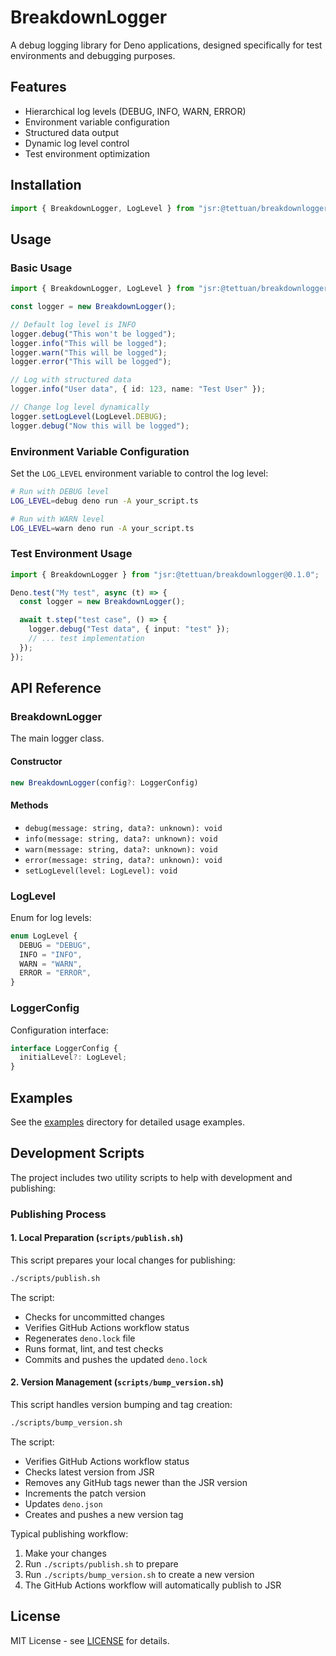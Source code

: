 # BreakdownLogger

A debug logging library for Deno applications, designed specifically for test
environments and debugging purposes.

## Features

- Hierarchical log levels (DEBUG, INFO, WARN, ERROR)
- Environment variable configuration
- Structured data output
- Dynamic log level control
- Test environment optimization

## Installation

```typescript
import { BreakdownLogger, LogLevel } from "jsr:@tettuan/breakdownlogger@0.1.0";
```

## Usage

### Basic Usage

```typescript
import { BreakdownLogger, LogLevel } from "jsr:@tettuan/breakdownlogger@0.1.0";

const logger = new BreakdownLogger();

// Default log level is INFO
logger.debug("This won't be logged");
logger.info("This will be logged");
logger.warn("This will be logged");
logger.error("This will be logged");

// Log with structured data
logger.info("User data", { id: 123, name: "Test User" });

// Change log level dynamically
logger.setLogLevel(LogLevel.DEBUG);
logger.debug("Now this will be logged");
```

### Environment Variable Configuration

Set the `LOG_LEVEL` environment variable to control the log level:

```bash
# Run with DEBUG level
LOG_LEVEL=debug deno run -A your_script.ts

# Run with WARN level
LOG_LEVEL=warn deno run -A your_script.ts
```

### Test Environment Usage

```typescript
import { BreakdownLogger } from "jsr:@tettuan/breakdownlogger@0.1.0";

Deno.test("My test", async (t) => {
  const logger = new BreakdownLogger();

  await t.step("test case", () => {
    logger.debug("Test data", { input: "test" });
    // ... test implementation
  });
});
```

## API Reference

### BreakdownLogger

The main logger class.

#### Constructor

```typescript
new BreakdownLogger(config?: LoggerConfig)
```

#### Methods

- `debug(message: string, data?: unknown): void`
- `info(message: string, data?: unknown): void`
- `warn(message: string, data?: unknown): void`
- `error(message: string, data?: unknown): void`
- `setLogLevel(level: LogLevel): void`

### LogLevel

Enum for log levels:

```typescript
enum LogLevel {
  DEBUG = "DEBUG",
  INFO = "INFO",
  WARN = "WARN",
  ERROR = "ERROR",
}
```

### LoggerConfig

Configuration interface:

```typescript
interface LoggerConfig {
  initialLevel?: LogLevel;
}
```

## Examples

See the [examples](./example) directory for detailed usage examples.

## Development Scripts

The project includes two utility scripts to help with development and
publishing:

### Publishing Process

#### 1. Local Preparation (`scripts/publish.sh`)

This script prepares your local changes for publishing:

```bash
./scripts/publish.sh
```

The script:

- Checks for uncommitted changes
- Verifies GitHub Actions workflow status
- Regenerates `deno.lock` file
- Runs format, lint, and test checks
- Commits and pushes the updated `deno.lock`

#### 2. Version Management (`scripts/bump_version.sh`)

This script handles version bumping and tag creation:

```bash
./scripts/bump_version.sh
```

The script:

- Verifies GitHub Actions workflow status
- Checks latest version from JSR
- Removes any GitHub tags newer than the JSR version
- Increments the patch version
- Updates `deno.json`
- Creates and pushes a new version tag

Typical publishing workflow:

1. Make your changes
2. Run `./scripts/publish.sh` to prepare
3. Run `./scripts/bump_version.sh` to create a new version
4. The GitHub Actions workflow will automatically publish to JSR

## License

MIT License - see [LICENSE](./LICENSE) for details.
